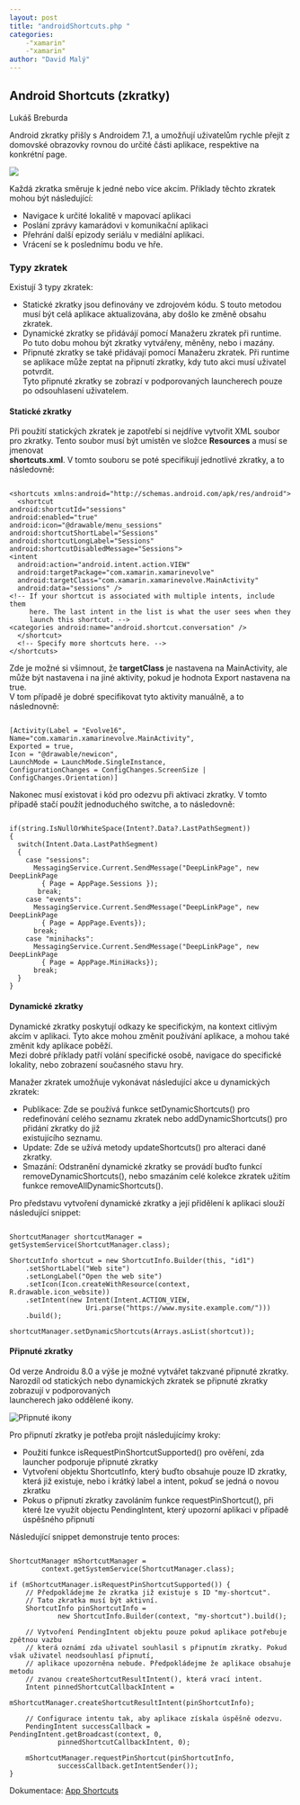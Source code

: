 ```yaml
---
layout: post
title: "androidShortcuts.php "
categories:
    -"xamarin"
    -"xamarin"
author: "David Malý"
--- 
```



##   Android Shortcuts (zkratky)


Lukáš Breburda



Android zkratky přišly s Androidem 7.1, a umožňují uživatelům rychle přejít z domovské obrazovky rovnou do určité části aplikace, respektive na konkrétní page.

![](https://blog.xamarin.com/wp-content/uploads/2016/10/3edf51ed-45c7-4ed5-8de8-deea5fd14b25.png)

Každá zkratka směruje k jedné nebo více akcím. Příklady těchto zkratek mohou být následující:


- Navigace k určité lokalitě v mapovací aplikaci
- Poslání zprávy kamarádovi v komunikační aplikaci
- Přehrání další epizody seriálu v mediální aplikaci.
- Vrácení se k poslednímu bodu ve hře.


### Typy zkratek


Existují 3 typy zkratek:


- Statické zkratky jsou definovány ve zdrojovém kódu. S touto metodou musí být celá aplikace aktualizována, aby došlo ke změně obsahu zkratek.
- Dynamické zkratky se přidávájí pomocí Manažeru zkratek při runtime. Po tuto dobu mohou být zkratky vytvářeny, měněny, nebo i mazány.
- Připnuté zkratky se také přidávají pomocí Manažeru zkratek. Při runtime se aplikace může zeptat na připnutí zkratky, kdy tuto akci musí uživatel potvrdit.<br>        Tyto připnuté zkratky se zobrazí v podporovaných launcherech pouze po odsouhlasení uživatelem.


#### Statické zkratky


Při použití statických zkratek je zapotřebí si nejdříve vytvořit XML soubor pro zkratky. Tento soubor musí být umístěn ve složce **Resources** a musí se jmenovat<br>    **shortcuts.xml**. V tomto souboru se poté specifikují jednotlivé zkratky, a to následovně:


```

<shortcuts xmlns:android="http://schemas.android.com/apk/res/android">
  <shortcutandroid:shortcutId="sessions"android:enabled="true"android:icon="@drawable/menu_sessions"android:shortcutShortLabel="Sessions"android:shortcutLongLabel="Sessions"android:shortcutDisabledMessage="Sessions"><intent  android:action="android.intent.action.VIEW"  android:targetPackage="com.xamarin.xamarinevolve"  android:targetClass="com.xamarin.xamarinevolve.MainActivity"  android:data="sessions" /><!-- If your shortcut is associated with multiple intents, include them	 here. The last intent in the list is what the user sees when they	 launch this shortcut. --><categories android:name="android.shortcut.conversation" />
  </shortcut>
  <!-- Specify more shortcuts here. -->
</shortcuts>

```


Zde je možné si všimnout, že **targetClass** je nastavena na MainActivity, ale může být nastavena i na jiné aktivity, pokud je hodnota Export nastavena na true.<br>    V tom případě je dobré specifikovat tyto aktivity manuálně, a to následnovně:


```

[Activity(Label = "Evolve16",Name="com.xamarin.xamarinevolve.MainActivity",Exported = true,Icon = "@drawable/newicon",LaunchMode = LaunchMode.SingleInstance,ConfigurationChanges = ConfigChanges.ScreenSize | ConfigChanges.Orientation)]

```


Nakonec musí existovat i kód pro odezvu při aktivaci zkratky. V tomto případě stačí použít jednoduchého switche, a to následovně:


```

if(string.IsNullOrWhiteSpace(Intent?.Data?.LastPathSegment))
{
  switch(Intent.Data.LastPathSegment)
  {
    case "sessions":
      MessagingService.Current.SendMessage("DeepLinkPage", new DeepLinkPage
        { Page = AppPage.Sessions });
       break;
    case "events":
      MessagingService.Current.SendMessage("DeepLinkPage", new DeepLinkPage
        { Page = AppPage.Events});
      break;
    case "minihacks":
      MessagingService.Current.SendMessage("DeepLinkPage", new DeepLinkPage
        { Page = AppPage.MiniHacks});
      break;
  }
}

```

#### Dynamické zkratky


Dynamické zkratky poskytují odkazy ke specifickým, na kontext citlivým akcím v aplikaci. Tyto akce mohou změnit používání aplikace, a mohou také změnit kdy aplikace poběží.<br>    Mezi dobré příklady patří volání specifické osobě, navigace do specifické lokality, nebo zobrazení současného stavu hry.



Manažer zkratek umožňuje vykonávat následující akce u dynamických zkratek:


- Publikace: Zde se používá funkce setDynamicShortcuts() pro redefinování celého seznamu zkratek nebo addDynamicShortcuts() pro přidání zkratky do již<br>        existujícího seznamu.
- Update: Zde se užívá metody updateShortcuts() pro alteraci dané zkratky.
- Smazání: Odstranění dynamické zkratky se provádí buďto funkcí removeDynamicShortcuts(), nebo smazáním celé kolekce zkratek užitím funkce removeAllDynamicShortcuts().



Pro představu vytvoření dynamické zkratky a její přidělení k aplikaci slouží následující snippet:


```

ShortcutManager shortcutManager = getSystemService(ShortcutManager.class);

ShortcutInfo shortcut = new ShortcutInfo.Builder(this, "id1")
    .setShortLabel("Web site")
    .setLongLabel("Open the web site")
    .setIcon(Icon.createWithResource(context, R.drawable.icon_website))
    .setIntent(new Intent(Intent.ACTION_VIEW,
                   Uri.parse("https://www.mysite.example.com/")))
    .build();

shortcutManager.setDynamicShortcuts(Arrays.asList(shortcut));

```

#### Připnuté zkratky


Od verze Androidu 8.0 a výše je možné vytvářet takzvané připnuté zkratky. Narozdíl od statických nebo dynamických zkratek se připnuté zkratky zobrazují v podporovaných<br>    launcherech jako oddělené ikony.

![Připnuté ikony](https://developer.android.com/images/guide/topics/ui/shortcuts/pinned-shortcuts.png)

Pro připnutí zkratky je potřeba projít následujícímy kroky:


- Použití funkce isRequestPinShortcutSupported() pro ověření, zda launcher podporuje připnuté zkratky
- Vytvoření objektu ShortcutInfo, který buďto obsahuje pouze ID zkratky, která již existuje, nebo i krátký label a intent, pokuď se jedná o novou zkratku
- Pokus o připnutí zkratky zavoláním funkce requestPinShortcut(), při které lze využít objectu PendingIntent, který upozorní aplikaci v případě úspěšného připnutí



Následující snippet demonstruje tento proces:


```

ShortcutManager mShortcutManager =
        context.getSystemService(ShortcutManager.class);

if (mShortcutManager.isRequestPinShortcutSupported()) {
    // Předpokládejme že zkratka již existuje s ID "my-shortcut".
    // Tato zkratka musí být aktivní.
    ShortcutInfo pinShortcutInfo =
            new ShortcutInfo.Builder(context, "my-shortcut").build();

    // Vytvoření PendingIntent objektu pouze pokud aplikace potřebuje zpětnou vazbu
    // která oznámí zda uživatel souhlasil s připnutím zkratky. Pokud však uživatel neodsouhlasí připnutí,
    // aplikace upozorněna nebude. Předpokládejme že aplikace obsahuje metodu
    // zvanou createShortcutResultIntent(), která vrací intent.
    Intent pinnedShortcutCallbackIntent =
            mShortcutManager.createShortcutResultIntent(pinShortcutInfo);

    // Configurace intentu tak, aby aplikace získala úspěšně odezvu.
    PendingIntent successCallback = PendingIntent.getBroadcast(context, 0,
            pinnedShortcutCallbackIntent, 0);

    mShortcutManager.requestPinShortcut(pinShortcutInfo,
            successCallback.getIntentSender());
}

```


Dokumentace: [App Shortcuts](https://developer.android.com/guide/topics/ui/shortcuts.html)


